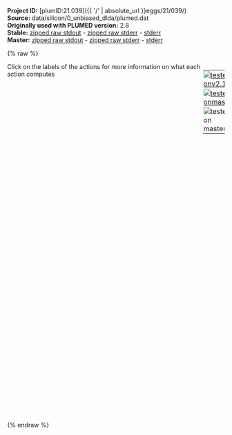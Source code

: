 **Project ID:** [plumID:21.039]({{ '/' | absolute_url }}eggs/21/039/)  
**Source:** data/silicon/0_unbiased_dlda/plumed.dat  
**Originally used with PLUMED version:** 2.8  
**Stable:** [zipped raw stdout](plumed.dat.plumed.stdout.txt.zip) - [zipped raw stderr](plumed.dat.plumed.stderr.txt.zip) - [stderr](plumed.dat.plumed.stderr)  
**Master:** [zipped raw stdout](plumed.dat.plumed_master.stdout.txt.zip) - [zipped raw stderr](plumed.dat.plumed_master.stderr.txt.zip) - [stderr](plumed.dat.plumed_master.stderr)  

{% raw %}
<div style="width: 100%; float:left">
<div style="width: 90%; float:left" id="value_details_data/data/silicon/0_unbiased_dlda/plumed.dat"> Click on the labels of the actions for more information on what each action computes </div>
<div style="width: 10%; float:left"><table><tr><td style="padding:1px"><a href="plumed.dat.plumed.stderr"><img src="https://img.shields.io/badge/v2.10-passing-green.svg" alt="tested onv2.10" /></a></td></tr><tr><td style="padding:1px"><a href="plumed.dat.plumed_master.stderr"><img src="https://img.shields.io/badge/master-passing-green.svg" alt="tested onmaster" /></a></td></tr><tr><td style="padding:1px"><img src="https://img.shields.io/badge/with-LOAD-yellow.svg" alt="tested on master" /></td></tr>
</table></div></div>
<pre style="width=97%;">
<span class="plumedtooltip" style="color:blue"># vim:ft=plumed<span class="right">Enables syntax highlighting for PLUMED files in vim. See <a href="https://www.plumed.org/doc-master/user-doc/html/_vim_syntax.html">here for more details. </a><i></i></span></span>
<br/><span style="color:blue" class="comment">####################################</span>
<span style="color:blue" class="comment">#  &gt;&gt; Silicon &lt;&lt;</span>
<span style="color:blue" class="comment">#  DRIVER - Compute descriptors</span>
<span style="color:blue" class="comment">####################################</span>
<br/><span style="color:blue" class="comment"># Load Structure factor code</span>
<span class="plumedtooltip" style="color:green">LOAD<span class="right">Loads a library, possibly defining new actions. <a href="https://www.plumed.org/doc-master/user-doc/html/_l_o_a_d.html" style="color:green">More details</a><i></i></span></span> <span class="plumedtooltip">FILE<span class="right">file to be loaded<i></i></span></span>=../StructureFactor_descriptor.test.cpp

<span style="display:none;" id="data/data/silicon/0_unbiased_dlda/plumed.dat">The LOAD action with label <b></b> calculates something</span><span class="plumedtooltip" style="color:green">UNITS<span class="right">This command sets the internal units for the code. <a href="https://www.plumed.org/doc-master/user-doc/html/_u_n_i_t_s.html" style="color:green">More details</a><i></i></span></span> <span class="plumedtooltip">LENGTH<span class="right">the units of lengths<i></i></span></span>=A

<span style="color:blue" class="comment"># Define Descriptors</span>
<b name="data/data/silicon/0_unbiased_dlda/plumed.datcv" onclick='showPath("data/data/silicon/0_unbiased_dlda/plumed.dat","data/data/silicon/0_unbiased_dlda/plumed.datcv","data/data/silicon/0_unbiased_dlda/plumed.datcv","black")'>cv</b><span style="display:none;" id="data/data/silicon/0_unbiased_dlda/plumed.datcv">The STRUCTURE_FACTOR_DESCRIPTOR_TEST action with label <b>cv</b> calculates the following quantities:<table  align="center" frame="void" width="95%" cellpadding="5%"><tr><td width="5%"><b> Quantity </b>  </td><td width="5%"><b> Type </b>  </td><td><b> Description </b> </td></tr><tr><td width="5%">cv.Sk-[3_-3_-3]</td><td width="5%"><font color="black">scalar</font></td><td>a quantity calculated by the action STRUCTURE_FACTOR_DESCRIPTOR_TEST with label cv</td></tr><tr><td width="5%">cv.Sk-[3_-3_3]</td><td width="5%"><font color="black">scalar</font></td><td>a quantity calculated by the action STRUCTURE_FACTOR_DESCRIPTOR_TEST with label cv</td></tr><tr><td width="5%">cv.Sk-[3_3_-3]</td><td width="5%"><font color="black">scalar</font></td><td>a quantity calculated by the action STRUCTURE_FACTOR_DESCRIPTOR_TEST with label cv</td></tr><tr><td width="5%">cv.Sk-[3_3_3]</td><td width="5%"><font color="black">scalar</font></td><td>a quantity calculated by the action STRUCTURE_FACTOR_DESCRIPTOR_TEST with label cv</td></tr><tr><td width="5%">cv.Sk-[0_6_-6]</td><td width="5%"><font color="black">scalar</font></td><td>a quantity calculated by the action STRUCTURE_FACTOR_DESCRIPTOR_TEST with label cv</td></tr><tr><td width="5%">cv.Sk-[0_6_6]</td><td width="5%"><font color="black">scalar</font></td><td>a quantity calculated by the action STRUCTURE_FACTOR_DESCRIPTOR_TEST with label cv</td></tr><tr><td width="5%">cv.Sk-[6_-6_0]</td><td width="5%"><font color="black">scalar</font></td><td>a quantity calculated by the action STRUCTURE_FACTOR_DESCRIPTOR_TEST with label cv</td></tr><tr><td width="5%">cv.Sk-[6_0_-6]</td><td width="5%"><font color="black">scalar</font></td><td>a quantity calculated by the action STRUCTURE_FACTOR_DESCRIPTOR_TEST with label cv</td></tr><tr><td width="5%">cv.Sk-[6_0_6]</td><td width="5%"><font color="black">scalar</font></td><td>a quantity calculated by the action STRUCTURE_FACTOR_DESCRIPTOR_TEST with label cv</td></tr><tr><td width="5%">cv.Sk-[6_6_0]</td><td width="5%"><font color="black">scalar</font></td><td>a quantity calculated by the action STRUCTURE_FACTOR_DESCRIPTOR_TEST with label cv</td></tr><tr><td width="5%">cv.Sk-[3_-9_-3]</td><td width="5%"><font color="black">scalar</font></td><td>a quantity calculated by the action STRUCTURE_FACTOR_DESCRIPTOR_TEST with label cv</td></tr><tr><td width="5%">cv.Sk-[3_-9_3]</td><td width="5%"><font color="black">scalar</font></td><td>a quantity calculated by the action STRUCTURE_FACTOR_DESCRIPTOR_TEST with label cv</td></tr><tr><td width="5%">cv.Sk-[3_-3_-9]</td><td width="5%"><font color="black">scalar</font></td><td>a quantity calculated by the action STRUCTURE_FACTOR_DESCRIPTOR_TEST with label cv</td></tr><tr><td width="5%">cv.Sk-[3_-3_9]</td><td width="5%"><font color="black">scalar</font></td><td>a quantity calculated by the action STRUCTURE_FACTOR_DESCRIPTOR_TEST with label cv</td></tr><tr><td width="5%">cv.Sk-[3_3_-9]</td><td width="5%"><font color="black">scalar</font></td><td>a quantity calculated by the action STRUCTURE_FACTOR_DESCRIPTOR_TEST with label cv</td></tr><tr><td width="5%">cv.Sk-[3_3_9]</td><td width="5%"><font color="black">scalar</font></td><td>a quantity calculated by the action STRUCTURE_FACTOR_DESCRIPTOR_TEST with label cv</td></tr><tr><td width="5%">cv.Sk-[3_9_-3]</td><td width="5%"><font color="black">scalar</font></td><td>a quantity calculated by the action STRUCTURE_FACTOR_DESCRIPTOR_TEST with label cv</td></tr><tr><td width="5%">cv.Sk-[3_9_3]</td><td width="5%"><font color="black">scalar</font></td><td>a quantity calculated by the action STRUCTURE_FACTOR_DESCRIPTOR_TEST with label cv</td></tr><tr><td width="5%">cv.Sk-[9_-3_-3]</td><td width="5%"><font color="black">scalar</font></td><td>a quantity calculated by the action STRUCTURE_FACTOR_DESCRIPTOR_TEST with label cv</td></tr><tr><td width="5%">cv.Sk-[9_-3_3]</td><td width="5%"><font color="black">scalar</font></td><td>a quantity calculated by the action STRUCTURE_FACTOR_DESCRIPTOR_TEST with label cv</td></tr><tr><td width="5%">cv.Sk-[9_3_-3]</td><td width="5%"><font color="black">scalar</font></td><td>a quantity calculated by the action STRUCTURE_FACTOR_DESCRIPTOR_TEST with label cv</td></tr><tr><td width="5%">cv.Sk-[9_3_3]</td><td width="5%"><font color="black">scalar</font></td><td>a quantity calculated by the action STRUCTURE_FACTOR_DESCRIPTOR_TEST with label cv</td></tr><tr><td width="5%">cv.Sk-[0_0_12]</td><td width="5%"><font color="black">scalar</font></td><td>a quantity calculated by the action STRUCTURE_FACTOR_DESCRIPTOR_TEST with label cv</td></tr><tr><td width="5%">cv.Sk-[0_12_0]</td><td width="5%"><font color="black">scalar</font></td><td>a quantity calculated by the action STRUCTURE_FACTOR_DESCRIPTOR_TEST with label cv</td></tr><tr><td width="5%">cv.Sk-[12_0_0]</td><td width="5%"><font color="black">scalar</font></td><td>a quantity calculated by the action STRUCTURE_FACTOR_DESCRIPTOR_TEST with label cv</td></tr><tr><td width="5%">cv.Sk-[3_-9_-9]</td><td width="5%"><font color="black">scalar</font></td><td>a quantity calculated by the action STRUCTURE_FACTOR_DESCRIPTOR_TEST with label cv</td></tr><tr><td width="5%">cv.Sk-[3_-9_9]</td><td width="5%"><font color="black">scalar</font></td><td>a quantity calculated by the action STRUCTURE_FACTOR_DESCRIPTOR_TEST with label cv</td></tr><tr><td width="5%">cv.Sk-[3_9_-9]</td><td width="5%"><font color="black">scalar</font></td><td>a quantity calculated by the action STRUCTURE_FACTOR_DESCRIPTOR_TEST with label cv</td></tr><tr><td width="5%">cv.Sk-[3_9_9]</td><td width="5%"><font color="black">scalar</font></td><td>a quantity calculated by the action STRUCTURE_FACTOR_DESCRIPTOR_TEST with label cv</td></tr><tr><td width="5%">cv.Sk-[9_-9_-3]</td><td width="5%"><font color="black">scalar</font></td><td>a quantity calculated by the action STRUCTURE_FACTOR_DESCRIPTOR_TEST with label cv</td></tr><tr><td width="5%">cv.Sk-[9_-9_3]</td><td width="5%"><font color="black">scalar</font></td><td>a quantity calculated by the action STRUCTURE_FACTOR_DESCRIPTOR_TEST with label cv</td></tr><tr><td width="5%">cv.Sk-[9_-3_-9]</td><td width="5%"><font color="black">scalar</font></td><td>a quantity calculated by the action STRUCTURE_FACTOR_DESCRIPTOR_TEST with label cv</td></tr><tr><td width="5%">cv.Sk-[9_-3_9]</td><td width="5%"><font color="black">scalar</font></td><td>a quantity calculated by the action STRUCTURE_FACTOR_DESCRIPTOR_TEST with label cv</td></tr><tr><td width="5%">cv.Sk-[9_3_-9]</td><td width="5%"><font color="black">scalar</font></td><td>a quantity calculated by the action STRUCTURE_FACTOR_DESCRIPTOR_TEST with label cv</td></tr><tr><td width="5%">cv.Sk-[9_3_9]</td><td width="5%"><font color="black">scalar</font></td><td>a quantity calculated by the action STRUCTURE_FACTOR_DESCRIPTOR_TEST with label cv</td></tr><tr><td width="5%">cv.Sk-[9_9_-3]</td><td width="5%"><font color="black">scalar</font></td><td>a quantity calculated by the action STRUCTURE_FACTOR_DESCRIPTOR_TEST with label cv</td></tr><tr><td width="5%">cv.Sk-[9_9_3]</td><td width="5%"><font color="black">scalar</font></td><td>a quantity calculated by the action STRUCTURE_FACTOR_DESCRIPTOR_TEST with label cv</td></tr><tr><td width="5%">cv.Sk-[6_-12_-6]</td><td width="5%"><font color="black">scalar</font></td><td>a quantity calculated by the action STRUCTURE_FACTOR_DESCRIPTOR_TEST with label cv</td></tr><tr><td width="5%">cv.Sk-[6_-12_6]</td><td width="5%"><font color="black">scalar</font></td><td>a quantity calculated by the action STRUCTURE_FACTOR_DESCRIPTOR_TEST with label cv</td></tr><tr><td width="5%">cv.Sk-[6_-6_-12]</td><td width="5%"><font color="black">scalar</font></td><td>a quantity calculated by the action STRUCTURE_FACTOR_DESCRIPTOR_TEST with label cv</td></tr><tr><td width="5%">cv.Sk-[6_-6_12]</td><td width="5%"><font color="black">scalar</font></td><td>a quantity calculated by the action STRUCTURE_FACTOR_DESCRIPTOR_TEST with label cv</td></tr><tr><td width="5%">cv.Sk-[6_6_-12]</td><td width="5%"><font color="black">scalar</font></td><td>a quantity calculated by the action STRUCTURE_FACTOR_DESCRIPTOR_TEST with label cv</td></tr><tr><td width="5%">cv.Sk-[6_6_12]</td><td width="5%"><font color="black">scalar</font></td><td>a quantity calculated by the action STRUCTURE_FACTOR_DESCRIPTOR_TEST with label cv</td></tr><tr><td width="5%">cv.Sk-[6_12_-6]</td><td width="5%"><font color="black">scalar</font></td><td>a quantity calculated by the action STRUCTURE_FACTOR_DESCRIPTOR_TEST with label cv</td></tr><tr><td width="5%">cv.Sk-[6_12_6]</td><td width="5%"><font color="black">scalar</font></td><td>a quantity calculated by the action STRUCTURE_FACTOR_DESCRIPTOR_TEST with label cv</td></tr><tr><td width="5%">cv.Sk-[12_-6_-6]</td><td width="5%"><font color="black">scalar</font></td><td>a quantity calculated by the action STRUCTURE_FACTOR_DESCRIPTOR_TEST with label cv</td></tr><tr><td width="5%">cv.Sk-[12_-6_6]</td><td width="5%"><font color="black">scalar</font></td><td>a quantity calculated by the action STRUCTURE_FACTOR_DESCRIPTOR_TEST with label cv</td></tr><tr><td width="5%">cv.Sk-[12_6_-6]</td><td width="5%"><font color="black">scalar</font></td><td>a quantity calculated by the action STRUCTURE_FACTOR_DESCRIPTOR_TEST with label cv</td></tr><tr><td width="5%">cv.Sk-[12_6_6]</td><td width="5%"><font color="black">scalar</font></td><td>a quantity calculated by the action STRUCTURE_FACTOR_DESCRIPTOR_TEST with label cv</td></tr><tr><td width="5%">cv.Sk-[3_-15_-3]</td><td width="5%"><font color="black">scalar</font></td><td>a quantity calculated by the action STRUCTURE_FACTOR_DESCRIPTOR_TEST with label cv</td></tr><tr><td width="5%">cv.Sk-[3_-15_3]</td><td width="5%"><font color="black">scalar</font></td><td>a quantity calculated by the action STRUCTURE_FACTOR_DESCRIPTOR_TEST with label cv</td></tr><tr><td width="5%">cv.Sk-[3_-3_-15]</td><td width="5%"><font color="black">scalar</font></td><td>a quantity calculated by the action STRUCTURE_FACTOR_DESCRIPTOR_TEST with label cv</td></tr><tr><td width="5%">cv.Sk-[3_-3_15]</td><td width="5%"><font color="black">scalar</font></td><td>a quantity calculated by the action STRUCTURE_FACTOR_DESCRIPTOR_TEST with label cv</td></tr><tr><td width="5%">cv.Sk-[3_3_-15]</td><td width="5%"><font color="black">scalar</font></td><td>a quantity calculated by the action STRUCTURE_FACTOR_DESCRIPTOR_TEST with label cv</td></tr><tr><td width="5%">cv.Sk-[3_3_15]</td><td width="5%"><font color="black">scalar</font></td><td>a quantity calculated by the action STRUCTURE_FACTOR_DESCRIPTOR_TEST with label cv</td></tr><tr><td width="5%">cv.Sk-[3_15_-3]</td><td width="5%"><font color="black">scalar</font></td><td>a quantity calculated by the action STRUCTURE_FACTOR_DESCRIPTOR_TEST with label cv</td></tr><tr><td width="5%">cv.Sk-[3_15_3]</td><td width="5%"><font color="black">scalar</font></td><td>a quantity calculated by the action STRUCTURE_FACTOR_DESCRIPTOR_TEST with label cv</td></tr><tr><td width="5%">cv.Sk-[9_-9_-9]</td><td width="5%"><font color="black">scalar</font></td><td>a quantity calculated by the action STRUCTURE_FACTOR_DESCRIPTOR_TEST with label cv</td></tr><tr><td width="5%">cv.Sk-[9_-9_9]</td><td width="5%"><font color="black">scalar</font></td><td>a quantity calculated by the action STRUCTURE_FACTOR_DESCRIPTOR_TEST with label cv</td></tr><tr><td width="5%">cv.Sk-[9_9_-9]</td><td width="5%"><font color="black">scalar</font></td><td>a quantity calculated by the action STRUCTURE_FACTOR_DESCRIPTOR_TEST with label cv</td></tr><tr><td width="5%">cv.Sk-[9_9_9]</td><td width="5%"><font color="black">scalar</font></td><td>a quantity calculated by the action STRUCTURE_FACTOR_DESCRIPTOR_TEST with label cv</td></tr><tr><td width="5%">cv.Sk-[15_-3_-3]</td><td width="5%"><font color="black">scalar</font></td><td>a quantity calculated by the action STRUCTURE_FACTOR_DESCRIPTOR_TEST with label cv</td></tr><tr><td width="5%">cv.Sk-[15_-3_3]</td><td width="5%"><font color="black">scalar</font></td><td>a quantity calculated by the action STRUCTURE_FACTOR_DESCRIPTOR_TEST with label cv</td></tr><tr><td width="5%">cv.Sk-[15_3_-3]</td><td width="5%"><font color="black">scalar</font></td><td>a quantity calculated by the action STRUCTURE_FACTOR_DESCRIPTOR_TEST with label cv</td></tr><tr><td width="5%">cv.Sk-[15_3_3]</td><td width="5%"><font color="black">scalar</font></td><td>a quantity calculated by the action STRUCTURE_FACTOR_DESCRIPTOR_TEST with label cv</td></tr><tr><td width="5%">cv.Sk-[0_12_-12]</td><td width="5%"><font color="black">scalar</font></td><td>a quantity calculated by the action STRUCTURE_FACTOR_DESCRIPTOR_TEST with label cv</td></tr><tr><td width="5%">cv.Sk-[0_12_12]</td><td width="5%"><font color="black">scalar</font></td><td>a quantity calculated by the action STRUCTURE_FACTOR_DESCRIPTOR_TEST with label cv</td></tr><tr><td width="5%">cv.Sk-[12_-12_0]</td><td width="5%"><font color="black">scalar</font></td><td>a quantity calculated by the action STRUCTURE_FACTOR_DESCRIPTOR_TEST with label cv</td></tr><tr><td width="5%">cv.Sk-[12_0_-12]</td><td width="5%"><font color="black">scalar</font></td><td>a quantity calculated by the action STRUCTURE_FACTOR_DESCRIPTOR_TEST with label cv</td></tr><tr><td width="5%">cv.Sk-[12_0_12]</td><td width="5%"><font color="black">scalar</font></td><td>a quantity calculated by the action STRUCTURE_FACTOR_DESCRIPTOR_TEST with label cv</td></tr><tr><td width="5%">cv.Sk-[12_12_0]</td><td width="5%"><font color="black">scalar</font></td><td>a quantity calculated by the action STRUCTURE_FACTOR_DESCRIPTOR_TEST with label cv</td></tr><tr><td width="5%">cv.Sk-[3_-15_-9]</td><td width="5%"><font color="black">scalar</font></td><td>a quantity calculated by the action STRUCTURE_FACTOR_DESCRIPTOR_TEST with label cv</td></tr><tr><td width="5%">cv.Sk-[3_-15_9]</td><td width="5%"><font color="black">scalar</font></td><td>a quantity calculated by the action STRUCTURE_FACTOR_DESCRIPTOR_TEST with label cv</td></tr><tr><td width="5%">cv.Sk-[3_-9_-15]</td><td width="5%"><font color="black">scalar</font></td><td>a quantity calculated by the action STRUCTURE_FACTOR_DESCRIPTOR_TEST with label cv</td></tr><tr><td width="5%">cv.Sk-[3_-9_15]</td><td width="5%"><font color="black">scalar</font></td><td>a quantity calculated by the action STRUCTURE_FACTOR_DESCRIPTOR_TEST with label cv</td></tr><tr><td width="5%">cv.Sk-[3_9_-15]</td><td width="5%"><font color="black">scalar</font></td><td>a quantity calculated by the action STRUCTURE_FACTOR_DESCRIPTOR_TEST with label cv</td></tr><tr><td width="5%">cv.Sk-[3_9_15]</td><td width="5%"><font color="black">scalar</font></td><td>a quantity calculated by the action STRUCTURE_FACTOR_DESCRIPTOR_TEST with label cv</td></tr><tr><td width="5%">cv.Sk-[3_15_-9]</td><td width="5%"><font color="black">scalar</font></td><td>a quantity calculated by the action STRUCTURE_FACTOR_DESCRIPTOR_TEST with label cv</td></tr><tr><td width="5%">cv.Sk-[3_15_9]</td><td width="5%"><font color="black">scalar</font></td><td>a quantity calculated by the action STRUCTURE_FACTOR_DESCRIPTOR_TEST with label cv</td></tr><tr><td width="5%">cv.Sk-[9_-15_-3]</td><td width="5%"><font color="black">scalar</font></td><td>a quantity calculated by the action STRUCTURE_FACTOR_DESCRIPTOR_TEST with label cv</td></tr><tr><td width="5%">cv.Sk-[9_-15_3]</td><td width="5%"><font color="black">scalar</font></td><td>a quantity calculated by the action STRUCTURE_FACTOR_DESCRIPTOR_TEST with label cv</td></tr><tr><td width="5%">cv.Sk-[9_-3_-15]</td><td width="5%"><font color="black">scalar</font></td><td>a quantity calculated by the action STRUCTURE_FACTOR_DESCRIPTOR_TEST with label cv</td></tr><tr><td width="5%">cv.Sk-[9_-3_15]</td><td width="5%"><font color="black">scalar</font></td><td>a quantity calculated by the action STRUCTURE_FACTOR_DESCRIPTOR_TEST with label cv</td></tr><tr><td width="5%">cv.Sk-[9_3_-15]</td><td width="5%"><font color="black">scalar</font></td><td>a quantity calculated by the action STRUCTURE_FACTOR_DESCRIPTOR_TEST with label cv</td></tr><tr><td width="5%">cv.Sk-[9_3_15]</td><td width="5%"><font color="black">scalar</font></td><td>a quantity calculated by the action STRUCTURE_FACTOR_DESCRIPTOR_TEST with label cv</td></tr><tr><td width="5%">cv.Sk-[9_15_-3]</td><td width="5%"><font color="black">scalar</font></td><td>a quantity calculated by the action STRUCTURE_FACTOR_DESCRIPTOR_TEST with label cv</td></tr><tr><td width="5%">cv.Sk-[9_15_3]</td><td width="5%"><font color="black">scalar</font></td><td>a quantity calculated by the action STRUCTURE_FACTOR_DESCRIPTOR_TEST with label cv</td></tr><tr><td width="5%">cv.Sk-[15_-9_-3]</td><td width="5%"><font color="black">scalar</font></td><td>a quantity calculated by the action STRUCTURE_FACTOR_DESCRIPTOR_TEST with label cv</td></tr><tr><td width="5%">cv.Sk-[15_-9_3]</td><td width="5%"><font color="black">scalar</font></td><td>a quantity calculated by the action STRUCTURE_FACTOR_DESCRIPTOR_TEST with label cv</td></tr><tr><td width="5%">cv.Sk-[15_-3_-9]</td><td width="5%"><font color="black">scalar</font></td><td>a quantity calculated by the action STRUCTURE_FACTOR_DESCRIPTOR_TEST with label cv</td></tr><tr><td width="5%">cv.Sk-[15_-3_9]</td><td width="5%"><font color="black">scalar</font></td><td>a quantity calculated by the action STRUCTURE_FACTOR_DESCRIPTOR_TEST with label cv</td></tr><tr><td width="5%">cv.Sk-[15_3_-9]</td><td width="5%"><font color="black">scalar</font></td><td>a quantity calculated by the action STRUCTURE_FACTOR_DESCRIPTOR_TEST with label cv</td></tr><tr><td width="5%">cv.Sk-[15_3_9]</td><td width="5%"><font color="black">scalar</font></td><td>a quantity calculated by the action STRUCTURE_FACTOR_DESCRIPTOR_TEST with label cv</td></tr><tr><td width="5%">cv.Sk-[15_9_-3]</td><td width="5%"><font color="black">scalar</font></td><td>a quantity calculated by the action STRUCTURE_FACTOR_DESCRIPTOR_TEST with label cv</td></tr><tr><td width="5%">cv.Sk-[15_9_3]</td><td width="5%"><font color="black">scalar</font></td><td>a quantity calculated by the action STRUCTURE_FACTOR_DESCRIPTOR_TEST with label cv</td></tr></table></span>: <span class="plumedtooltip" style="color:green">STRUCTURE_FACTOR_DESCRIPTOR_TEST<span class="right">This action is not part of PLUMED and was included by using a LOAD command <a href="https://www.plumed.org/doc-master/user-doc/html/_l_o_a_d.html" style="color:green">More details</a><i></i></span></span> ACTIVE_SHELLS=27,72,99,144,171,216,243,288,315 STRUCTURE=DIAMOND UNIT_CELLS=3

<span class="plumedtooltip" style="color:green">PRINT<span class="right">Print quantities to a file. <a href="https://www.plumed.org/doc-master/user-doc/html/_p_r_i_n_t.html" style="color:green">More details</a><i></i></span></span> <span class="plumedtooltip">STRIDE<span class="right"> the frequency with which the quantities of interest should be output<i></i></span></span>=1  <span class="plumedtooltip">FILE<span class="right">the name of the file on which to output these quantities<i></i></span></span>=COLVAR_DRIVER_SOLID <span class="plumedtooltip">ARG<span class="right">the labels of the values that you would like to print to the file<i></i></span></span>=<b name="data/data/silicon/0_unbiased_dlda/plumed.datcv">cv.*</b>

<span class="plumedtooltip" style="color:green">ENDPLUMED<span class="right">Terminate plumed input. <a href="https://www.plumed.org/doc-master/user-doc/html/_e_n_d_p_l_u_m_e_d.html" style="color:green">More details</a><i></i></span></span><span style="color:blue" class="comment">
</span></pre>
{% endraw %}
